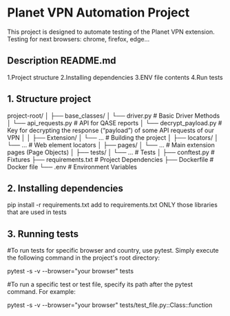 # Planet VPN Automation Project

This project is designed to automate testing of the Planet VPN extension.
Testing for next browsers: chrome, firefox, edge...

## Description README.md

1.Project structure
2.Installing dependencies
3.ENV file contents
4.Run tests


## 1. Structure project

project-root/
│
├── base_classes/
│ └── driver.py # Basic Driver Methods
│ └── api_requests.py # API for QASE reports
│ └── decrypt_payload.py # Key for decrypting the response (“payload”) of some API requests of our VPN
│
│
├── Extension/
│ └── ... # Building the project
│
├── locators/
│ └── ... # Web element locators
│
├── pages/
│ └── ... # Main extension pages (Page Objects)
│
├── tests/
│ └── ... # Tests
│
├── conftest.py # Fixtures
├── requirements.txt # Project Dependencies
├── Dockerfile # Docker file
└── .env # Environment Variables

## 2. Installing dependencies

pip install -r requirements.txt
add to requirements.txt ONLY those libraries that are used in tests


## 3. Running tests

#To run tests for specific browser and country, use pytest. Simply execute the following command in the project's root directory:

pytest -s -v --browser="your browser" tests

#To run a specific test or test file, specify its path after the pytest command. For example:

pytest -s -v --browser="your browser" tests/test_file.py::Class::function


